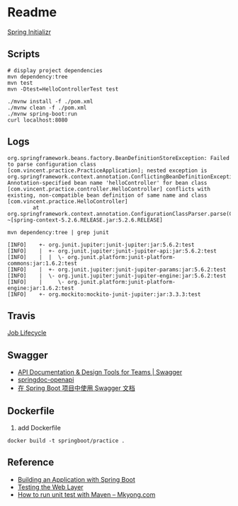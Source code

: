 # Readme

[Spring Initializr](https://start.spring.io/)

## Scripts

```shell
# display project dependencies
mvn dependency:tree
mvn test
mvn -Dtest=HelloControllerTest test

./mvnw install -f ./pom.xml
./mvnw clean -f ./pom.xml
./mvnw spring-boot:run
curl localhost:8080
```

## Logs

```log
org.springframework.beans.factory.BeanDefinitionStoreException: Failed to parse configuration class [com.vincent.practice.PracticeApplication]; nested exception is org.springframework.context.annotation.ConflictingBeanDefinitionException: Annotation-specified bean name 'helloController' for bean class [com.vincent.practice.controller.HelloController] conflicts with existing, non-compatible bean definition of same name and class [com.vincent.practice.HelloController]
        at org.springframework.context.annotation.ConfigurationClassParser.parse(ConfigurationClassParser.java:188) ~[spring-context-5.2.6.RELEASE.jar:5.2.6.RELEASE]
```

`mvn dependency:tree | grep junit`

```log
[INFO]    +- org.junit.jupiter:junit-jupiter:jar:5.6.2:test
[INFO]    |  +- org.junit.jupiter:junit-jupiter-api:jar:5.6.2:test
[INFO]    |  |  \- org.junit.platform:junit-platform-commons:jar:1.6.2:test
[INFO]    |  +- org.junit.jupiter:junit-jupiter-params:jar:5.6.2:test
[INFO]    |  \- org.junit.jupiter:junit-jupiter-engine:jar:5.6.2:test
[INFO]    |     \- org.junit.platform:junit-platform-engine:jar:1.6.2:test
[INFO]    +- org.mockito:mockito-junit-jupiter:jar:3.3.3:test
```

## Travis

[Job Lifecycle](https://docs.travis-ci.com/user/job-lifecycle/)

## Swagger

- [API Documentation &amp; Design Tools for Teams | Swagger](https://swagger.io/)
- [springdoc-openapi](https://springdoc.org/)
- [在 Spring Boot 项目中使用 Swagger 文档](https://www.ibm.com/developerworks/cn/java/j-using-swagger-in-a-spring-boot-project/index.html)

## Dockerfile

1. add Dockerfile

```shell
docker build -t springboot/practice .
```

## Reference

- [Building an Application with Spring Boot](https://spring.io/guides/gs/spring-boot/)
- [Testing the Web Layer](https://spring.io/guides/gs/testing-web/)
- [How to run unit test with Maven &#8211; Mkyong.com](https://mkyong.com/maven/how-to-run-unit-test-with-maven/)
